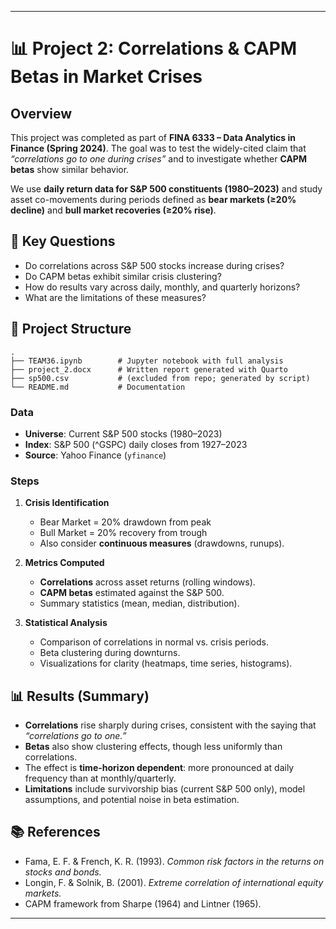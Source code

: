 
---

# 📊 Project 2: Correlations & CAPM Betas in Market Crises

## Overview

This project was completed as part of **FINA 6333 – Data Analytics in Finance (Spring 2024)**. The goal was to test the widely-cited claim that *“correlations go to one during crises”* and to investigate whether **CAPM betas** show similar behavior.

We use **daily return data for S\&P 500 constituents (1980–2023)** and study asset co-movements during periods defined as **bear markets (≥20% decline)** and **bull market recoveries (≥20% rise)**.

## 🔑 Key Questions

* Do correlations across S\&P 500 stocks increase during crises?
* Do CAPM betas exhibit similar crisis clustering?
* How do results vary across daily, monthly, and quarterly horizons?
* What are the limitations of these measures?

## 📂 Project Structure

```
.
├── TEAM36.ipynb        # Jupyter notebook with full analysis
├── project_2.docx      # Written report generated with Quarto
├── sp500.csv           # (excluded from repo; generated by script)
└── README.md           # Documentation
```


### Data

* **Universe**: Current S\&P 500 stocks (1980–2023)
* **Index**: S\&P 500 (^GSPC) daily closes from 1927–2023
* **Source**: Yahoo Finance (`yfinance`)

### Steps

1. **Crisis Identification**

   * Bear Market = 20% drawdown from peak
   * Bull Market = 20% recovery from trough
   * Also consider **continuous measures** (drawdowns, runups).

2. **Metrics Computed**

   * **Correlations** across asset returns (rolling windows).
   * **CAPM betas** estimated against the S\&P 500.
   * Summary statistics (mean, median, distribution).

3. **Statistical Analysis**

   * Comparison of correlations in normal vs. crisis periods.
   * Beta clustering during downturns.
   * Visualizations for clarity (heatmaps, time series, histograms).

## 📊 Results (Summary)

* **Correlations** rise sharply during crises, consistent with the saying that *“correlations go to one.”*
* **Betas** also show clustering effects, though less uniformly than correlations.
* The effect is **time-horizon dependent**: more pronounced at daily frequency than at monthly/quarterly.
* **Limitations** include survivorship bias (current S\&P 500 only), model assumptions, and potential noise in beta estimation.


## 📚 References

* Fama, E. F. & French, K. R. (1993). *Common risk factors in the returns on stocks and bonds.*
* Longin, F. & Solnik, B. (2001). *Extreme correlation of international equity markets.*
* CAPM framework from Sharpe (1964) and Lintner (1965).

---
